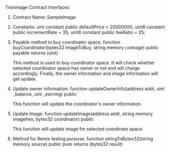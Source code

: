 Tronimage Contract Interfaces

1. Contract Name: SampleImage

2. Constants:
   uint constant public defaultPrice = 20000000;
   uint8 constant public incrementRate = 35;
   uint8 constant public feeRatio = 25;

3. Payable method to buy coordinator space.
	function buyCoordinator(bytes32 ImageToBuy, string memory coimage) public payable returns (uint)

   This method is used to buy coordinator space. It will check whether selected coordinator space has owner or not and will charge accordingly. Finally, the owner information and image information will get update.

4. Update owner information:
   function updateOwnerInfo(address addr, uint _balance, uint _earning) public

   This function will update the coordinator's owner information.

5. Update Image:
   function updateImage(address addr, string memory imagehex, bytes32 coordinator) public

   This function will update image for selected coordinate space.

5. Method for Remix testing purpose. 
   function stringToBytes32(string memory source) public pure returns (bytes32 result)


   
